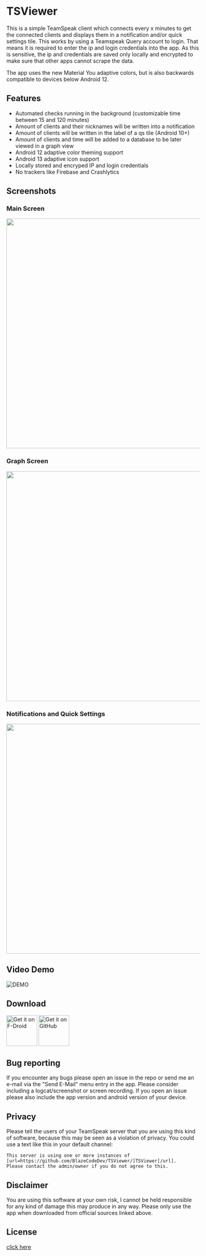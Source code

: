 # TSViewer
This is a simple TeamSpeak client which connects every x minutes to get the connected clients and displays them in a notification and/or quick settings tile. This works by using a Teamspeak Query account to login. That means it is required to enter the ip and login credentials into the app. As this is sensitive, the ip and credentials are saved only locally and encrypted to make sure that other apps cannot scrape the data.

The app uses the new Material You adaptive colors, but is also backwards compatible to devices below Android 12.

## Features
- Automated checks running in the background (customizable time between 15 and 120 minutes)
- Amount of clients and their nicknames will be written into a notification
- Amount of clients will be written in the label of a qs tile (Android 10+)
- Amount of clients and time will be added to a database to be later viewed in a graph view
- Android 12 adaptive color theming support
- Android 13 adaptive icon support
- Locally stored and encryped IP and login credentials
- No trackers like Firebase and Crashlytics

## Screenshots
### Main Screen
<img height=600 src="https://user-images.githubusercontent.com/60486125/170534753-be64c25a-5ea6-453f-8b09-db455c88013d.png" />

### Graph Screen
<img height=600 src="https://user-images.githubusercontent.com/60486125/170534804-e2a0bb1d-3787-493f-b539-cd9d09d17a4c.png" />

### Notifications and Quick Settings
<img height=600 src="https://user-images.githubusercontent.com/60486125/170534768-bfe1b828-80e7-49b8-af82-52d9eaddfcd7.png" />

## Video Demo
![DEMO](https://user-images.githubusercontent.com/60486125/148692387-03ac0eac-58e2-417e-ba43-cac4bc41f90a.gif)

## Download
[<img height=80 alt="Get it on F-Droid" src="https://user-images.githubusercontent.com/60486125/154999401-f69b1a74-dd6d-44e6-b729-e49f6b00ec4c.png" />](https://f-droid.org/en/packages/com.blazecode.tsviewer/)
[<img height=80 alt="Get it on GitHub" src="https://user-images.githubusercontent.com/60486125/154999292-534a685f-5fbf-49cd-8c47-6c0475ab2aaf.png" />](https://github.com/BlazeCodeDev/TSViewer/releases)

## Bug reporting
If you encounter any bugs please open an issue in the repo or send me an e-mail via the "Send E-Mail" menu entry in the app. Please consider including a logcat/screenshot or screen recording. If you open an issue please also include the app version and android version of your device.

## Privacy
Please tell the users of your TeamSpeak server that you are using this kind of software, because this may be seen as a violation of privacy. You could use a text like this in your default channel: 
```
This server is using one or more instances of [url=https://github.com/BlazeCodeDev/TSViewer/]TSViewer[/url]. 
Please contact the admin/owner if you do not agree to this.
```

## Disclaimer
You are using this software at your own risk, I cannot be held responsible for any kind of damage this may produce in any way. Please only use the app when downloaded from official sources linked above.

## License
[click here](LICENSE)



